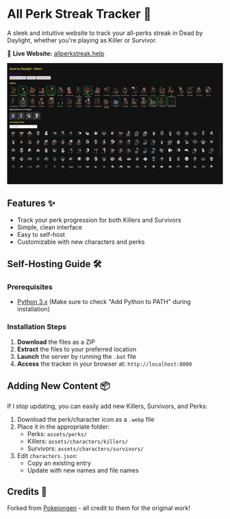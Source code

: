 # All Perk Streak Tracker 🌟

A sleek and intuitive website to track your all-perks streak in Dead by Daylight, whether you're playing as Killer or Survivor.

🔗 **Live Website:** [allperkstreak.help](https://www.allperkstreak.help)

![DBD Perk Streak Tracker Preview](preview.jpg)

## Features ✨
- Track your perk progression for both Killers and Survivors
- Simple, clean interface
- Easy to self-host
- Customizable with new characters and perks

## Self-Hosting Guide 🛠️

### Prerequisites
- [Python 3.x](https://www.python.org/downloads/) (Make sure to check "Add Python to PATH" during installation)

### Installation Steps
1. **Download** the files as a ZIP
2. **Extract** the files to your preferred location
3. **Launch** the server by running the `.bat` file
4. **Access** the tracker in your browser at: `http://localhost:8000`

## Adding New Content 📦
If I stop updating, you can easily add new Killers, Survivors, and Perks:

1. Download the perk/character icon as a `.webp` file
2. Place it in the appropriate folder:
   - Perks: `assets/perks/`
   - Killers: `assets/characters/killers/`
   - Survivors: `assets/characters/survivors/`
3. Edit `characters.json`:
   - Copy an existing entry
   - Update with new names and file names

## Credits 🙏
Forked from [Pokejongen](https://github.com/Pokejongen) - all credit to them for the original work!
